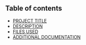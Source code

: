 ## Table of contents
- [PROJECT TITLE](https://projecttitle.github.com/)
- [DESCRIPTION](https://description.github.com/)
- [FILES USED](https://filesused.github.com/)
- [ADDITIONAL DOCUMENTATION](https://additionaldocumentation.github.com/)
